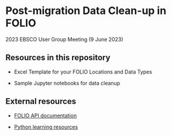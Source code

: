 # Post-migration Data Clean-up in FOLIO
2023 EBSCO User Group Meeting (9 June 2023)

Resources in this repository
---------------

* Excel Template for your FOLIO Locations and Data Types

* Sample Jupyter notebooks for data cleanup

External resources
---------------

* [FOLIO API documentation](https://dev.folio.org/reference/api/)

* [Python learning resources](https://www.python.org/about/gettingstarted/)
